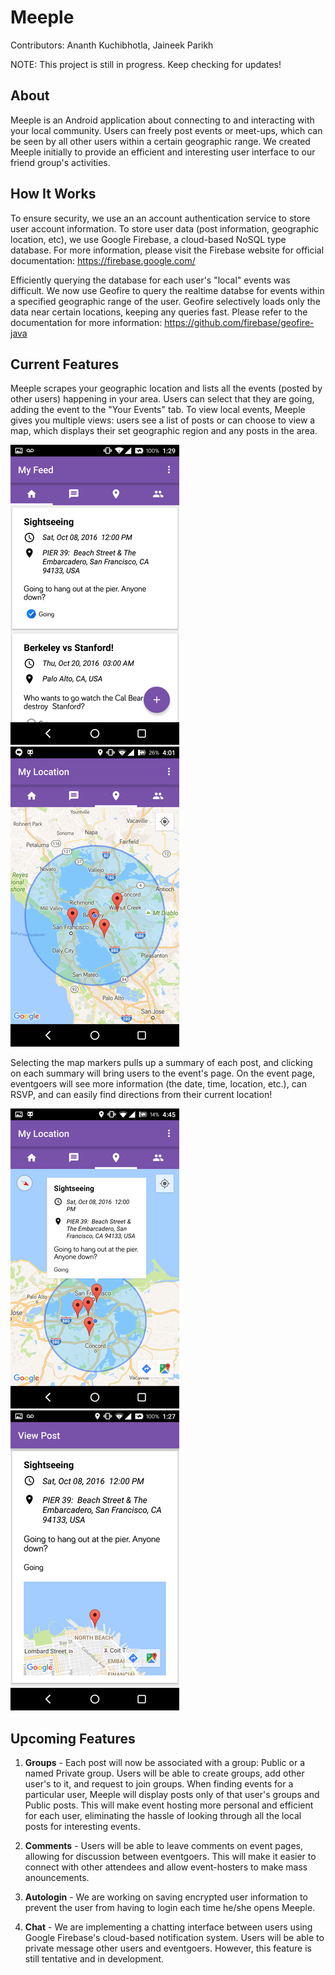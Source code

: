 # Meeple
Contributors: Ananth Kuchibhotla, Jaineek Parikh

NOTE: This project is still in progress. Keep checking for updates!

## About
Meeple is an Android application about connecting to and interacting with your local community. Users can freely post events or meet-ups, which can be seen by all other users within a certain geographic range. We created Meeple initially to provide an efficient and interesting user interface to our friend group's activities. 

## How It Works
To ensure security, we use an an account authentication service to store user account information. To store user data (post information, geographic location, etc), we use Google Firebase, a cloud-based NoSQL type database. For more information, please visit the Firebase website for official documentation: https://firebase.google.com/

Efficiently querying the database for each user's "local" events was difficult. We now use Geofire to query the realtime databse for events within a specified geographic range of the user. Geofire selectively loads only the data near certain locations, keeping any queries fast. Please refer to the documentation for more information: https://github.com/firebase/geofire-java

## Current Features
Meeple scrapes your geographic location and lists all the events (posted by other users) happening in your area. Users can select that they are going, adding the event to the "Your Events" tab. To view local events, Meeple gives you multiple views: users see a list of posts or can choose to view a map, which displays their set geographic region and any posts in the area. 
 
 ![Alt text](screenshots/resized/myFeed1.png?raw=true) ![Alt text](screenshots/resized/map1.png?raw=true)


 

Selecting the map markers pulls up a summary of each post, and clicking on each summary will bring users to the event's page. On the event page, eventgoers will see more information (the date, time, location, etc.), can RSVP, and can easily find directions from their current location!

  ![Alt text](screenshots/resized/map2.png?raw=true) ![Alt text](screenshots/resized/viewPost1.png?raw=true)

## Upcoming Features

1. **Groups** - Each post will now be associated with a group: Public or a named Private group. Users will be able to create groups, add  other user's to it, and request to join groups. When finding events for a particular user, Meeple will display posts only of that user's groups and Public posts. This will make event hosting more personal and efficient for each user, eliminating the hassle of looking through all the local posts for interesting events.

2. **Comments** - Users will be able to leave comments on event pages, allowing for discussion between eventgoers. This will make it easier to connect with other attendees and allow event-hosters to make mass anouncements.

3. **Autologin** - We are working on saving encrypted user information to prevent the user from having to login each time he/she opens Meeple.

4. **Chat** - We are implementing a chatting interface between users using Google Firebase's cloud-based notification system. Users will be able to private message other users and eventgoers.  However, this feature is still tentative and in development. 







